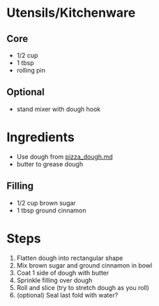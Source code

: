 # Utensils/Kitchenware

## Core
* 1/2 cup
* 1 tbsp
* rolling pin

## Optional
* stand mixer with dough hook

# Ingredients

* Use dough from [pizza_dough.md](./pizza_dough.md)
* butter to grease dough

## Filling
* 1/2 cup brown sugar
* 1 tbsp ground cinnamon

# Steps
1. Flatten dough into rectangular shape
2. Mix brown sugar and ground cinnamon in bowl
3. Coat 1 side of dough with butter
4. Sprinkle filling over dough
5. Roll and slice (try to stretch dough as you roll)
6. (optional) Seal last fold with water?
